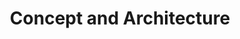 ---
layout: layout.pug
navigationTitle: Concept and Architectures
title: Concept and Architecture
excerpt: excerpt goes here
menuWeight: 10
---